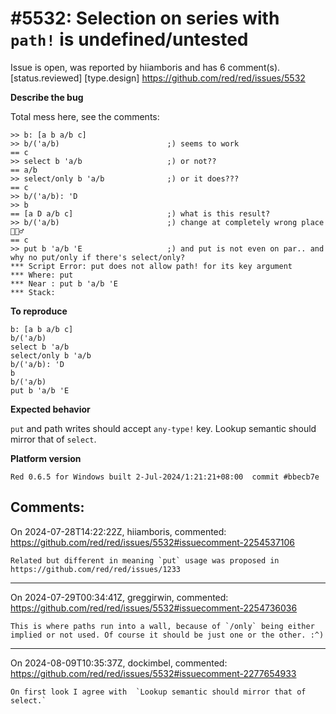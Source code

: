 
#5532: Selection on series with `path!` is undefined/untested
================================================================================
Issue is open, was reported by hiiamboris and has 6 comment(s).
[status.reviewed] [type.design]
<https://github.com/red/red/issues/5532>

**Describe the bug**

Total mess here, see the comments:
```
>> b: [a b a/b c]
>> b/('a/b)                        ;) seems to work
== c
>> select b 'a/b                   ;) or not??
== a/b
>> select/only b 'a/b              ;) or it does???
== c
>> b/('a/b): 'D
>> b
== [a D a/b c]                     ;) what is this result?
>> b/('a/b)                        ;) change at completely wrong place 🤦🏻‍♂️
== c
>> put b 'a/b 'E                   ;) and put is not even on par.. and why no put/only if there's select/only?
*** Script Error: put does not allow path! for its key argument
*** Where: put
*** Near : put b 'a/b 'E
*** Stack:  
```

**To reproduce**
```
b: [a b a/b c]
b/('a/b)
select b 'a/b 
select/only b 'a/b 
b/('a/b): 'D
b
b/('a/b)
put b 'a/b 'E
```

**Expected behavior**

`put` and path writes should accept `any-type!` key.
Lookup semantic should mirror that of `select`.

**Platform version**
```
Red 0.6.5 for Windows built 2-Jul-2024/1:21:21+08:00  commit #bbecb7e
```


Comments:
--------------------------------------------------------------------------------

On 2024-07-28T14:22:22Z, hiiamboris, commented:
<https://github.com/red/red/issues/5532#issuecomment-2254537106>

    Related but different in meaning `put` usage was proposed in https://github.com/red/red/issues/1233

--------------------------------------------------------------------------------

On 2024-07-29T00:34:41Z, greggirwin, commented:
<https://github.com/red/red/issues/5532#issuecomment-2254736036>

    This is where paths run into a wall, because of `/only` being either implied or not used. Of course it should be just one or the other. :^)

--------------------------------------------------------------------------------

On 2024-08-09T10:35:37Z, dockimbel, commented:
<https://github.com/red/red/issues/5532#issuecomment-2277654933>

    On first look I agree with  `Lookup semantic should mirror that of select.`

